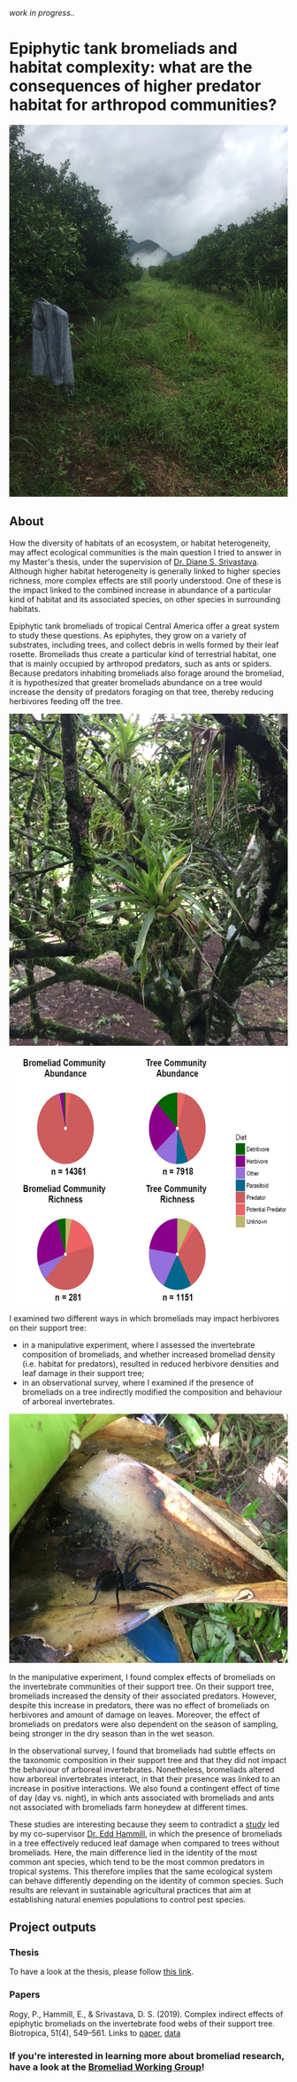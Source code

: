 *work in progress..*

# Epiphytic tank bromeliads and habitat complexity: what are the consequences of higher predator habitat for arthropod communities?

![picfield](Pictures/picfield.JPG)

## About
How the diversity of habitats of an ecosystem, or habitat heterogeneity, may affect ecological communities is the main question I tried to answer in my Master's thesis, under the supervision of [Dr. Diane S. Srivastava](https://www.zoology.ubc.ca/~srivast/index.html). Although higher habitat heterogeneity is generally linked to higher species richness, more complex effects are still poorly understood. One of these is the impact linked to the combined increase in abundance of a particular kind of habitat and its associated species, on other species in surrounding habitats.

Epiphytic tank bromeliads of tropical Central America offer a great system to study these questions. As epiphytes, they grow on a variety of substrates, including trees, and collect debris in wells formed by their leaf rosette. Bromeliads thus create a particular kind of terrestrial habitat, one that is mainly occupied by arthropod predators, such as ants or spiders. Because predators inhabiting bromeliads also forage around the bromeliad, it is hypothesized that greater bromeliads abundance on a tree would increase the density of predators foraging on that tree, thereby reducing herbivores feeding off the tree. 

<p align="center">
<img src="Pictures/picbrom.JPG" width="600" height="600">
</p>

<p align="center">
<img src="Pictures/dietplot.JPG" width ="600" height = "450">
</p>

I examined two different ways in which bromeliads may impact herbivores on their support tree:
- in a manipulative experiment, where I assessed the invertebrate composition of bromeliads, and whether increased bromeliad density (i.e. habitat for predators), resulted in reduced herbivore densities and leaf damage in their support tree;
- in an observational survey, where I examined if the presence of bromeliads on a tree indirectly modified the composition and behaviour of arboreal invertebrates. 

<p align="center">
<img src="Pictures/picspider.JPG" width ="600" height = "450">
</p>

In the manipulative experiment, I found complex effects of bromeliads on the invertebrate communities of their support tree. On their support tree, bromeliads increased the density of their associated predators. However, despite this increase in predators, there was no effect of bromeliads on herbivores and amount of damage on leaves. Moreover, the effect of bromeliads on predators were also dependent on the season of sampling, being stronger in the dry season than in the wet season.

In the observational survey, I found that bromeliads had subtle effects on the taxonomic composition in their support tree and that they did not impact the behaviour of arboreal invertebrates. Nonetheless, bromeliads altered how arboreal invertebrates interact, in that their presence was linked to an increase in positive interactions. We also found a contingent effect of time of day (day vs. night), in which ants associated with bromeliads and ants not associated with bromeliads farm honeydew at different times.

These studies are interesting because they seem to contradict a [study](https://onlinelibrary.wiley.com/doi/full/10.1111/btp.12073) led by my co-supervisor [Dr. Edd Hammill](https://www.eddhammill.com/), in which the presence of bromeliads in a tree effectively reduced leaf damage when compared to trees without bromeliads. Here, the main difference lied in the identity of the most common ant species, which tend to be the most common predators in tropical systems. This therefore implies that the same ecological system can behave differently depending on the identity of common species. Such results are relevant in sustainable agricultural practices that aim at establishing natural enemies populations to control pest species.

## Project outputs
### Thesis
To have a look at the thesis, please follow [this link](https://open.library.ubc.ca/cIRcle/collections/ubctheses/24/items/1.0371615).

### Papers
Rogy, P., Hammill, E., & Srivastava, D. S. (2019). Complex indirect effects of epiphytic bromeliads on the invertebrate food webs of their support tree. Biotropica, 51(4), 549–561. 
Links to [paper](https://doi.org/10.1111/btp.12672), [data](https://doi.org/10.5061/dryad.b4c364r)



### If you're interested in learning more about bromeliad research, have a look at the [Bromeliad Working Group](http://www.zoology.ubc.ca/~srivast/bwg/)!
  




